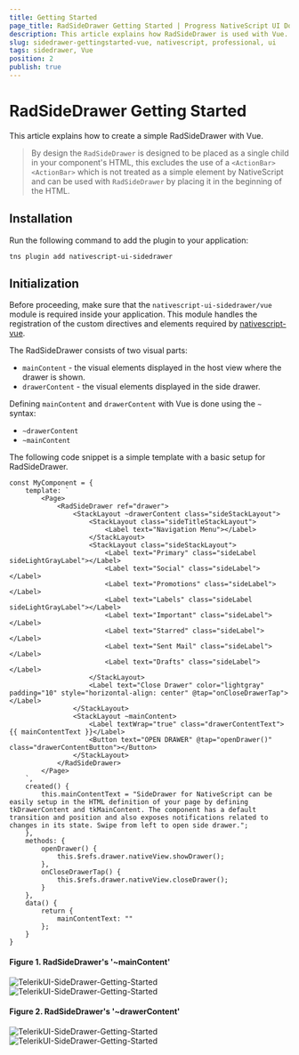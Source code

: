 ```yaml
---
title: Getting Started
page_title: RadSideDrawer Getting Started | Progress NativeScript UI Documentation
description: This article explains how RadSideDrawer is used with Vue.
slug: sidedrawer-gettingstarted-vue, nativescript, professional, ui
tags: sidedrawer, Vue
position: 2
publish: true
---
```


# RadSideDrawer Getting Started
This article explains how to create a simple RadSideDrawer with Vue.

> By design the `RadSideDrawer` is designed to be placed as a single child in your component's HTML, this excludes the use of a `<ActionBar><ActionBar>` which is not treated as a simple element by NativeScript and can be used with `RadSideDrawer` by placing it in the beginning of the HTML.

## Installation
Run the following command to add the plugin to your application:

```
tns plugin add nativescript-ui-sidedrawer
```

## Initialization
Before proceeding, make sure that the `nativescript-ui-sidedrawer/vue` module is required inside your application. This module handles the registration of the custom directives and elements required by [nativescript-vue](https://nativescript-vue.org/).

The RadSideDrawer consists of two visual parts:

- `mainContent` - the visual elements displayed in the host view where the drawer is shown.
- `drawerContent` - the visual elements displayed in the side drawer.

Defining `mainContent` and `drawerContent`  with Vue is done using the `~` syntax:

- `~drawerContent`
- `~mainContent`

The following code snippet is a simple template with a basic setup for RadSideDrawer.

```
const MyComponent = {
    template: `
        <Page>
            <RadSideDrawer ref="drawer">
                <StackLayout ~drawerContent class="sideStackLayout">
                    <StackLayout class="sideTitleStackLayout">
                        <Label text="Navigation Menu"></Label>
                    </StackLayout>
                    <StackLayout class="sideStackLayout">
                        <Label text="Primary" class="sideLabel sideLightGrayLabel"></Label>
                        <Label text="Social" class="sideLabel"></Label>
                        <Label text="Promotions" class="sideLabel"></Label>
                        <Label text="Labels" class="sideLabel sideLightGrayLabel"></Label>
                        <Label text="Important" class="sideLabel"></Label>
                        <Label text="Starred" class="sideLabel"></Label>
                        <Label text="Sent Mail" class="sideLabel"></Label>
                        <Label text="Drafts" class="sideLabel"></Label>
                    </StackLayout>
                    <Label text="Close Drawer" color="lightgray" padding="10" style="horizontal-align: center" @tap="onCloseDrawerTap"></Label>
                </StackLayout>
                <StackLayout ~mainContent>
                    <Label textWrap="true" class="drawerContentText">{{ mainContentText }}</Label>
                    <Button text="OPEN DRAWER" @tap="openDrawer()" class="drawerContentButton"></Button>
                </StackLayout>
            </RadSideDrawer>
        </Page>
    `,
    created() {
        this.mainContentText = "SideDrawer for NativeScript can be easily setup in the HTML definition of your page by defining tkDrawerContent and tkMainContent. The component has a default transition and position and also exposes notifications related to changes in its state. Swipe from left to open side drawer.";
    },
    methods: {
        openDrawer() {
            this.$refs.drawer.nativeView.showDrawer();
        },
        onCloseDrawerTap() {
            this.$refs.drawer.nativeView.closeDrawer();
        }
    },
    data() {
        return {
            mainContentText: ""
        };
    }
}
```

#### Figure 1. RadSideDrawer's '~mainContent'
![TelerikUI-SideDrawer-Getting-Started](../../../ui/img/ns_ui/drawer-getting-started-ios-1.png "Side drawer main content on iOS.") ![TelerikUI-SideDrawer-Getting-Started](../../../ui/img/ns_ui/drawer-getting-started-android-1.png "Side drawer main content on Android.")


#### Figure 2. RadSideDrawer's '~drawerContent'
![TelerikUI-SideDrawer-Getting-Started](../../../ui/img/ns_ui/drawer-getting-started-ios-2.png "Drawer content on iOS.") ![TelerikUI-SideDrawer-Getting-Started](../../../ui/img/ns_ui/drawer-getting-started-android-2.png "Drawer content on Android.")
